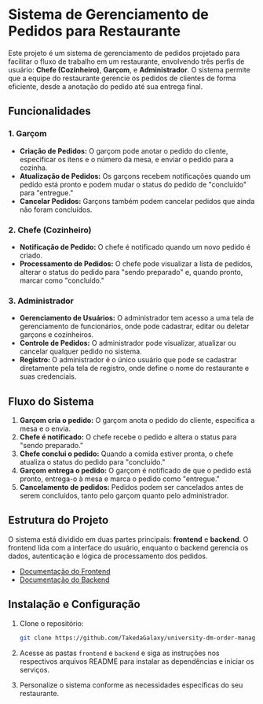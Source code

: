 # Sistema de Gerenciamento de Pedidos para Restaurante

Este projeto é um sistema de gerenciamento de pedidos projetado para facilitar o fluxo de trabalho em um restaurante, envolvendo três perfis de usuário: **Chefe (Cozinheiro)**, **Garçom**, e **Administrador**. O sistema permite que a equipe do restaurante gerencie os pedidos de clientes de forma eficiente, desde a anotação do pedido até sua entrega final.

## Funcionalidades

### 1. Garçom
- **Criação de Pedidos:** O garçom pode anotar o pedido do cliente, especificar os itens e o número da mesa, e enviar o pedido para a cozinha.
- **Atualização de Pedidos:** Os garçons recebem notificações quando um pedido está pronto e podem mudar o status do pedido de "concluído" para "entregue."
- **Cancelar Pedidos:** Garçons também podem cancelar pedidos que ainda não foram concluídos.

### 2. Chefe (Cozinheiro)
- **Notificação de Pedido:** O chefe é notificado quando um novo pedido é criado.
- **Processamento de Pedidos:** O chefe pode visualizar a lista de pedidos, alterar o status do pedido para "sendo preparado" e, quando pronto, marcar como "concluído."

### 3. Administrador
- **Gerenciamento de Usuários:** O administrador tem acesso a uma tela de gerenciamento de funcionários, onde pode cadastrar, editar ou deletar garçons e cozinheiros.
- **Controle de Pedidos:** O administrador pode visualizar, atualizar ou cancelar qualquer pedido no sistema.
- **Registro:** O administrador é o único usuário que pode se cadastrar diretamente pela tela de registro, onde define o nome do restaurante e suas credenciais.

## Fluxo do Sistema

1. **Garçom cria o pedido:** O garçom anota o pedido do cliente, especifica a mesa e o envia.
2. **Chefe é notificado:** O chefe recebe o pedido e altera o status para "sendo preparado."
3. **Chefe conclui o pedido:** Quando a comida estiver pronta, o chefe atualiza o status do pedido para "concluído."
4. **Garçom entrega o pedido:** O garçom é notificado de que o pedido está pronto, entrega-o à mesa e marca o pedido como "entregue."
5. **Cancelamento de pedidos:** Pedidos podem ser cancelados antes de serem concluídos, tanto pelo garçom quanto pelo administrador.

## Estrutura do Projeto

O sistema está dividido em duas partes principais: **frontend** e **backend**. O frontend lida com a interface do usuário, enquanto o backend gerencia os dados, autenticação e lógica de processamento dos pedidos.

- [Documentação do Frontend](./frontend/README.md)
- [Documentação do Backend](./back-end/README.md)

## Instalação e Configuração

1. Clone o repositório:

    ```bash
    git clone https://github.com/TakedaGalaxy/university-dm-order-manager
    ```

2. Acesse as pastas `frontend` e `backend` e siga as instruções nos respectivos arquivos README para instalar as dependências e iniciar os serviços.

3. Personalize o sistema conforme as necessidades específicas do seu restaurante.